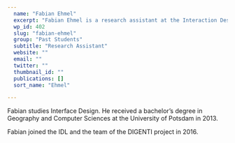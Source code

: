 ```yaml
---
  name: "Fabian Ehmel"
  excerpt: "Fabian Ehmel is a research assistant at the Interaction Design Lab (IDL) of the University of Applied Sciences Potsdam. He is interested in Information Visualization, Geographic Visualization and Interaction Design."
  wp_id: 402
  slug: "fabian-ehmel"
  group: "Past Students"
  subtitle: "Research Assistant"
  website: ""
  email: ""
  twitter: ""
  thumbnail_id: ""
  publications: []
  sort_name: "Ehmel"

---
```

<p class="p1">Fabian studies Interface Design. He received a bachelor’s degree in Geography and Computer Sciences at the University of Potsdam in 2013.</p>
<p class="p1"><span class="s1">Fabian joined the IDL and the team of the DIGENTI project in 2016.</span></p>